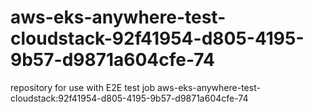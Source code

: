 # aws-eks-anywhere-test-cloudstack-92f41954-d805-4195-9b57-d9871a604cfe-74
repository for use with E2E test job aws-eks-anywhere-test-cloudstack:92f41954-d805-4195-9b57-d9871a604cfe-74

